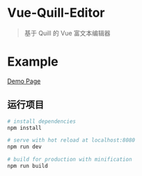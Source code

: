 # Vue-Quill-Editor

> 基于 Quill 的 Vue 富文本编辑器

# Example
[Demo Page]()

## 运行项目

``` bash
# install dependencies
npm install

# serve with hot reload at localhost:8080
npm run dev

# build for production with minification
npm run build
```
